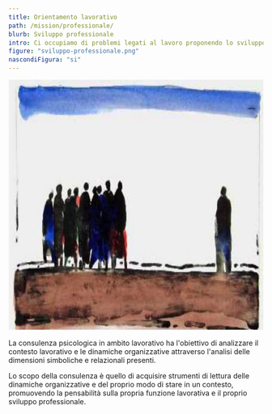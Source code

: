 ```yaml
---
title: Orientamento lavorativo
path: /mission/professionale/
blurb: Sviluppo professionale
intro: Ci occupiamo di problemi legati al lavoro proponendo lo sviluppo professionale di chi ci richiede una consulenza.
figure: "sviluppo-professionale.png"
nascondiFigura: "si"
---
```

![alt text](lavoro.png)

La consulenza psicologica in ambito lavorativo ha l'obiettivo di analizzare il contesto lavorativo e le dinamiche organizzative attraverso l'analisi delle dimensioni simboliche e relazionali presenti.

Lo scopo della consulenza è quello di acquisire strumenti di lettura delle dinamiche organizzative e del proprio modo di stare in un contesto, promuovendo la pensabilità sulla propria funzione lavorativa e il proprio sviluppo professionale.
